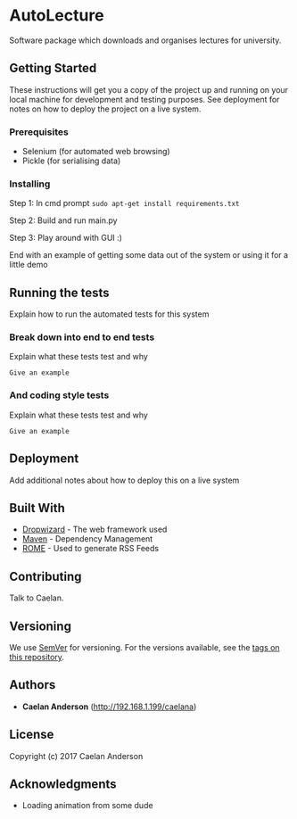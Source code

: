# AutoLecture

Software package which downloads and organises lectures for university.

## Getting Started

These instructions will get you a copy of the project up and running on your local machine for development and testing purposes. See deployment for notes on how to deploy the project on a live system.

### Prerequisites

- Selenium (for automated web browsing)
- Pickle (for serialising data)

### Installing

Step 1: In cmd prompt ```sudo apt-get install requirements.txt```

Step 2: Build and run main.py

Step 3: Play around with GUI :)

End with an example of getting some data out of the system or using it for a little demo

## Running the tests

Explain how to run the automated tests for this system

### Break down into end to end tests

Explain what these tests test and why

```
Give an example
```

### And coding style tests

Explain what these tests test and why

```
Give an example
```

## Deployment

Add additional notes about how to deploy this on a live system

## Built With

* [Dropwizard](http://www.dropwizard.io/1.0.2/docs/) - The web framework used
* [Maven](https://maven.apache.org/) - Dependency Management
* [ROME](https://rometools.github.io/rome/) - Used to generate RSS Feeds

## Contributing

Talk to Caelan.

## Versioning

We use [SemVer](http://semver.org/) for versioning. For the versions available, see the [tags on this repository](https://github.com/your/project/tags). 

## Authors

* **Caelan Anderson** (http://192.168.1.199/caelana)


## License

Copyright (c) 2017 Caelan Anderson

## Acknowledgments

* Loading animation from some dude
